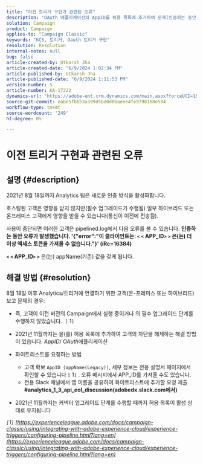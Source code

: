 ```yaml
---
title: "이전 트리거 구현과 관련된 오류"
description: "OAuth 애플리케이션의 AppID를 허용 목록에 추가하여 문제(인증하는 동안 오류 발생)를 해결하는 방법에 대해 알아봅니다."
solution: Campaign
product: Campaign
applies-to: "Campaign Classic"
keywords: "KCS, 트리거, Oauth 트리거 구현"
resolution: Resolution
internal-notes: null
bug: false
article-created-by: Utkarsh Jha
article-created-date: "6/9/2024 1:02:34 PM"
article-published-by: Utkarsh Jha
article-published-date: "6/9/2024 1:11:53 PM"
version-number: 5
article-number: KA-17222
dynamics-url: "https://adobe-ent.crm.dynamics.com/main.aspx?forceUCI=1&pagetype=entityrecord&etn=knowledgearticle&id=1763e584-6026-ef11-840b-6045bd006704"
source-git-commit: eabe5fbb53a399d5bd0d86aeee4fe9798168e594
workflow-type: tm+mt
source-wordcount: '249'
ht-degree: 0%

---
```


# 이전 트리거 구현과 관련된 오류

## 설명 {#description}


2021년 8월 18일까지 Analytics 팀은 새로운 인증 방식을 활성화합니다.

호스팅된 고객은 영향을 받지 않지만(필수 업그레이드가 수행됨) 일부 하이브리드 또는 온프레미스 고객에게 영향을 받을 수 있습니다(통신이 이전에 전송됨).

사용이 중단되면 이러한 고객은 pipelined.log에서 다음 오류를 볼 수 있습니다.
<b>인증하는 동안 오류가 발생했습니다. &#39;{&quot;error&quot;:&quot;이 클라이언트는: `<` `<` APP_ID`>` `>`  은(는) 더 이상 액세스 토큰을 가져올 수 없습니다.&quot;}&#39; (iRc=16384)</b>

<b>`<` `<` APP_ID`>` `>` </b> 은(는) appName(기존) 값을 갖게 됩니다.


## 해결 방법 {#resolution}


8월 18일 이후 Analytics/트리거에 연결하기 위한 고객(온-프레미스 또는 하이브리드) 보고 문제의 경우:

- 즉, 고객이 이전 버전의 Campaign에서 실행 중이거나 의 필수 업그레이드 단계를 수행하지 않았습니다.  `[` 1`]`
- 2021년 11월까지는 을(를) 허용 목록에 추가하여 고객의 차단을 해제하는 해결 방법이 있습니다. *AppID*/ *OAuth*&#x200B;애플리케이션
- 화이트리스트를 요청하는 방법

   - 고객 확보 `AppID (appName(Legacy))`, 세부 정보는 전용 설명서 페이지에서 확인할 수 있습니다 `[` 1`]` . 오류 메시지에서 APP_ID를 가져올 수도 있습니다.
   - 전용 Slack 채널에서 앱 이름을 공유하여 화이트리스트에 추가할 요청 제출 <b>#analytics_1_3_api_eol_discussion(adobedx.slack.com에서)</b>
- 2021년 11월까지는 커넥터 업그레이드 단계를 수행할 때까지 허용 목록이 활성 상태로 유지됩니다


*`[`1`]`  [https://experienceleague.adobe.com/docs/campaign-classic/using/integrating-with-adobe-experience-cloud/experience-triggers/configuring-pipeline.html?lang=en](https://experienceleague.adobe.com/docs/campaign-classic/using/integrating-with-adobe-experience-cloud/experience-triggers/configuring-pipeline.html?lang=en)*
